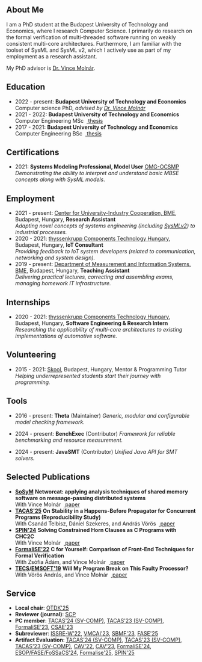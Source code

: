 ## <i class="fas fa-user fa-fw"></i> About Me
I am a PhD student at the Budapest University of Technology and Economics, where I research Computer Science. I primarily do research on the formal verification of multi-threaded software running on weakly consistent multi-core architectures. Furthermore, I am familiar with the toolset of SysML and SysML v2, which I actively use as part of my employment as a research assistant. 

My PhD advisor is [Dr. Vince Molnár](https://mit.bme.hu/~molnarv).

## <i class="fas fa-graduation-cap fa-fw"></i> Education
- 2022 - present: **Budapest University of Technology and Economics**  
  Computer science PhD, _advised by [Dr. Vince Molnár](http://mit.bme.hu/~molnarv/)_
- 2021 - 2022: **Budapest University of Technology and Economics**  
  Computer Engineering MSc &nbsp;[<i class="fas fa-file-alt"></i>&nbsp;thesis](publications/mscthesis22.pdf)
- 2017 - 2021: **Budapest University of Technology and Economics**  
  Computer Engineering BSc &nbsp;[<i class="fas fa-file-alt"></i>&nbsp;thesis](publications/bscthesis20.pdf)

## <i class="fas fa-star fa-fw"></i> Certifications  
- 2021: **Systems Modeling Professional, Model User** [OMG-OCSMP](https://www.omg.org/ocsmp/)  
  _Demonstrating the ability to interpret and understand basic MBSE concepts along with SysML models_.

## <i class="fas fa-briefcase fa-fw"></i> Employment

- 2021 - present: [Center for University-Industry Cooperation, BME](https://fiek.bme.hu/english/), Budapest, Hungary, **Research Assistant**  
  _Adapting novel concepts of systems engineering (including [SysMLv2](https://www.omgsysml.org/SysML-2.htm)) to industrial processes._  
- 2020 - 2021: [thyssenkrupp Components Technology Hungary](https://www.thyssenkrupp.hu/hu/), Budapest, Hungary, **IoT Consultant**    
  _Providing feedback to IoT system developers (related to communication, networking and system design)._  
- 2019 - present: [Department of Measurement and Information Systems, BME](http://www.mit.bme.hu/eng/), Budapest, Hungary, **Teaching Assistant**  
  _Delivering practical lectures, correcting and assembling exams, managing homework IT infrastructure._    

## <i class="fas fa-globe fa-fw"></i> Internships

- 2020 - 2021: [thyssenkrupp Components Technology Hungary](https://www.thyssenkrupp.hu/hu/), Budapest, Hungary, **Software Engineering & Research Intern**  
  _Researching the applicability of multi-core architectures to existing implementations of automotive software._ 

## <i class="fas fa-handshake fa-fw"></i> Volunteering

- 2015 - 2021: [Skool](https://skool.org.hu/), Budapest, Hungary, Mentor & Programming Tutor  
  _Helping underrepresented students start their journey with programming._

## <i class="fas fa-desktop fa-fw"></i> Tools
- 2016 - present: **Theta** [<i class="fab fa-github"></i>](https://github.com/ftsrg/theta) (Maintainer)
  _Generic, modular and configurable model checking framework._

- 2024 - present: **BenchExec** [<i class="fab fa-github"></i>](https://github.com/sosy-lab/benchexec) (Contributor)
  _Framework for reliable benchmarking and resource measurement._

- 2024 - present: **JavaSMT** [<i class="fab fa-github"></i>](https://github.com/sosy-lab/java-smt) (Contributor)
  _Unified Java API for SMT solvers._

## <i class="fas fa-file-alt fa-fw"></i> Selected Publications
- **[SoSyM](https://www.sosym.org/)** **Networcat: applying analysis techniques of shared memory software on message-passing distributed systems**  
  With Vince Molnár &nbsp;[<i class="fas fa-file-alt"></i>&nbsp;paper](publications/sosym25networcat.pdf)
- **[TACAS'25](https://etaps.org/2025/conferences/tacas/)** **On Stability in a Happens-Before Propagator for Concurrent Programs (Reproducibility Study)**  
  With Csanád Telbisz, Dániel Szekeres, and András Vörös &nbsp;[<i class="fas fa-file-alt"></i>&nbsp;paper](publications/tacas25ocfix.pdf)
- **[SPIN'24](https://spin-web.github.io/SPIN2024/)** **Solving Constrained Horn Clauses as C Programs with CHC2C**  
  With Vince Molnár &nbsp;[<i class="fas fa-file-alt"></i>&nbsp;paper](publications/spin24chc2c.pdf)
- **[FormaliSE'22](https://conf.researchr.org/home/icse-2022/Formalise-2022)** **C for Yourself: Comparison of Front-End Techniques for Formal Verification**  
  With Zsófia Ádám, and Vince Molnár &nbsp;[<i class="fas fa-file-alt"></i>&nbsp;paper](publications/formalise22.pdf)
- **[TECS](https://dl.acm.org/journal/tecs)/[EMSOFT'19](https://sigbed.org/emsoft-2019/)** **Will My Program Break on This Faulty Processor?**  
  With Vörös András, and Vince Molnár &nbsp;[<i class="fas fa-file-alt"></i>&nbsp;paper](publications/emsoft19.pdf)

## <i class="fas fa-university fa-fw"></i> Service
- **Local chair**: [OTDK'25](https://otdk25.vik.bme.hu/)
- **Reviewer (journal)**: [SCP](https://www.elsevier.marketing/journal/Science-of-Computer-Programming)
- **PC member**: [TACAS'24 (SV-COMP)](https://sv-comp.sosy-lab.org/2024/), [TACAS'23 (SV-COMP)](https://sv-comp.sosy-lab.org/2023/), [FormaliSE'23](https://formalise2023.github.io/), [CSAE'23](https://www.csaeconf.org/2023)
- **Subreviewer**: [ISSRE-W'22](https://issre2022.github.io/), [VMCAI'23](https://vmcai-2023.github.io/), [SBMF'23](https://sbmf23.ufam.edu.br/), [FASE'25](https://etaps.org/2025/conferences/fase/)
- **Artifact Evaluation**: [TACAS'24 (SV-COMP)](https://sv-comp.sosy-lab.org/2024/), [TACAS'23 (SV-COMP)](https://sv-comp.sosy-lab.org/2023/), [TACAS'23 (SV-COMP)](https://sv-comp.sosy-lab.org/2022/), [CAV'22](http://i-cav.org/2022/), [CAV'23](http://i-cav.org/2023/), [FormaliSE'24](https://formalise2024.github.io/), [ESOP/FASE/FoSSaCS'24](https://etaps.org/2024/), [Formalise'25](https://conf.researchr.org/home/Formalise-2025), [SPIN'25](https://spin-web.github.io/SPIN2025)
